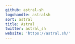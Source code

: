 ```yaml
---
github: astral-sh
logohandle: astralsh
sort: astral
title: Astral
twitter: astral_sh
website: 'https://astral.sh/'
---
```

